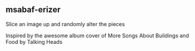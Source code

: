 msabaf-erizer
---
Slice an image up and randomly alter the pieces

Inspired by the awesome album cover of More Songs About Buildings and Food by Talking Heads
